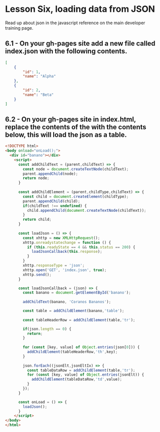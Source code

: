 # Lesson Six, loading data from JSON

Read up about json in the javascript reference on the main developer training page.

## 6.1 - On your gh-pages site add a new file called index.json with the following contents.
```json
[
	{
		"id": 1,
		"name": "Alpha"
	},
	{
		"id": 2,
		"name": "Beta"
	}
]
```

## 6.2 - On your gh-pages site in index.html, replace the contents of the <script> </script> with the contents below, this will load the json as a table.
```html
<!DOCTYPE html>
<body onload="onLoad();">
  <div id="banano"></div>
    <script>
      const addChildText = (parent,childText) => {
        const node = document.createTextNode(childText);
        parent.appendChild(node);
        return node;
      }
  
      const addChildElement = (parent,childType,childText) => {
        const child = document.createElement(childType);
        parent.appendChild(child);
        if(childText !== undefined) {
          child.appendChild(document.createTextNode(childText));
        }
        return child;
      }
  
      const loadJson = () => {
        const xhttp = new XMLHttpRequest();
        xhttp.onreadystatechange = function () {
          if (this.readyState == 4 && this.status == 200) {
            loadJsonCallback(this.response);
          }
        }
        xhttp.responseType = 'json';
        xhttp.open('GET', 'index.json', true);
        xhttp.send();
      }

      const loadJsonCallback = (json) => {
        const banano = document.getElementById('banano');
        
        addChildText(banano, 'Coranos Bananos');

        const table = addChildElement(banano,'table');
        
        const tableHeaderRow = addChildElement(table,'tr');

        if(json.length == 0) {
          return;
        }
        
        for (const [key, value] of Object.entries(json[0])) {
          addChildElement(tableHeaderRow,'th',key);
        }
        
        json.forEach((jsonElt,jsonEltIx) => {
          const tableDataRow = addChildElement(table,'tr');
          for (const [key, value] of Object.entries(jsonElt)) {
            addChildElement(tableDataRow,'td',value);
          }
        });
      }

      const onLoad = () => {
        loadJson();
      }
    </script>
</body>
</html>
```
